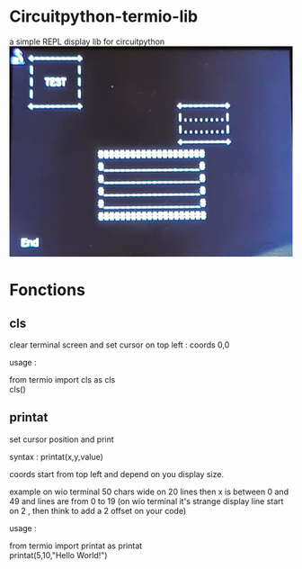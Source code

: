 # Circuitpython-termio-lib
a simple REPL display lib for circuitpython
![img](images/img1.png)
# Fonctions

## cls
clear terminal screen and set cursor on top left : coords 0,0

usage :

from termio import cls as cls<br/>
cls()

## printat
set cursor position and print 

syntax : printat(x,y,value)

coords start from top left and depend on you display size. 

example on wio terminal 50 chars wide on 20 lines
then x is between 0 and 49 
and lines are from 0 to 19 (on wio terminal it's strange display line start on 2 , then think to add a 2 offset on your code)

usage :

from termio import printat as printat<br/>
printat(5,10,"Hello World!")<br/>
